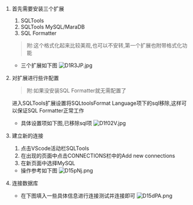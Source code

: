 1. 首先需要安装三个扩展  
    1. SQLTools
    2. SQLTools MySQL/MaraDB
    3. SQL Formatter  
    >附:这个格式化起来比较美观,也可以不安转,第一个扩展也附带格式化功能

    - 三个扩展如下图
        ![D1R3JP.jpg](https://s3.ax1x.com/2020/11/21/D1R3JP.jpg)

2. 对扩展进行些许配置  
    >附:如果没安装SQL Formatter就无需配置了

    进入SQLTools扩展设置将SQLtoolsFormat Language项下的sql移除,这样可以保证SQL Formatter正常工作
    - 具体设置项如下图,已移除sql项
    ![D1f02V.jpg](https://s3.ax1x.com/2020/11/21/D1f02V.jpg)

3. 建立新的连接
    1. 点击VScode活动栏SQLTools
    2. 在出现的页面中点击CONNECTIONS栏中的Add new connections
    3. 在新页面中选择MySQL
    - 操作参考如下图
    ![D15pNj.png](https://s3.ax1x.com/2020/11/21/D15pNj.png)

4. 连接数据库
    - 在下图填入一些具体信息进行连接测试并连接即可
    ![D15dPA.png](https://s3.ax1x.com/2020/11/21/D15dPA.png)
    

